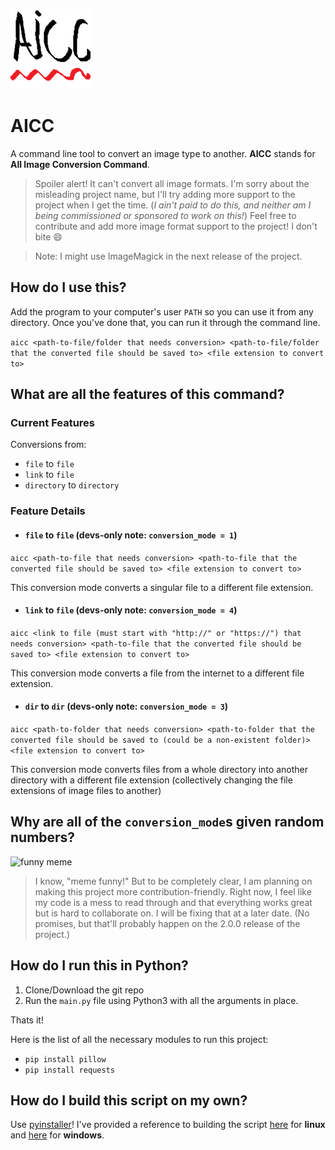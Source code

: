 ![AICC Logo](https://github.com/sid-the-loser/AICC/blob/main/src/assets/icon.png)
# AICC

A command line tool to convert an image type to another. **AICC** stands for **All Image Conversion Command**.

>Spoiler alert! It can't convert all image formats. I'm sorry about the misleading project name, but I'll try adding more support to the project when I get the time. (*I ain't paid to do this, and neither am I being commissioned or sponsored to work on this!*) Feel free to contribute and add more image format support to the project! I don't bite :smile:

> Note: I might use ImageMagick in the next release of the project.

## How do I use this?

Add the program to your computer's user `PATH` so you can use it from any directory.
Once you've done that, you can run it through the command line.

`aicc <path-to-file/folder that needs conversion> <path-to-file/folder that the converted file should be saved to> <file extension to convert to>`

## What are all the features of this command?

### Current Features

Conversions from:
- `file`      to `file`
- `link`      to `file`
- `directory` to `directory`

### Feature Details

- #### `file` to `file` (devs-only note: `conversion_mode = 1`)

`aicc <path-to-file that needs conversion> <path-to-file that the converted file should be saved to> <file extension to convert to>`

This conversion mode converts a singular file to a different file extension.

- #### `link` to `file` (devs-only note: `conversion_mode = 4`)

`aicc <link to file (must start with "http://" or "https://") that needs conversion> <path-to-file that the converted file should be saved to> <file extension to convert to>`

This conversion mode converts a file from the internet to a different file extension.

- #### `dir` to `dir` (devs-only note: `conversion_mode = 3`)

`aicc <path-to-folder that needs conversion> <path-to-folder that the converted file should be saved to (could be a non-existent folder)> <file extension to convert to>`

This conversion mode converts files from a whole directory into another directory with a different file extension (collectively changing the file extensions of image files to another)

## Why are all of the `conversion_mode`s given random numbers?

![funny meme](https://i.kym-cdn.com/entries/icons/original/000/031/622/cover1.jpg)

>I know, "meme funny!" But to be completely clear, I am planning on making this project more contribution-friendly. Right now, I feel like my code is a mess to read through and that everything works great but is hard to collaborate on. I will be fixing that at a later date. (No promises, but that'll probably happen on the 2.0.0 release of the project.)

## How do I run this in Python?

1. Clone/Download the git repo
2. Run the `main.py` file using Python3 with all the arguments in place.

Thats it! 

Here is the list of all the necessary modules to run this project:
- `pip install pillow`
- `pip install requests`

## How do I build this script on my own?

 Use [pyinstaller](https://pypi.org/project/pyinstaller/)! I've provided a reference to building the script [here](https://github.com/sid-the-loser/AICC/blob/main/build.sh) for **linux** and [here](https://github.com/sid-the-loser/AICC/blob/main/build.bat) for **windows**.
